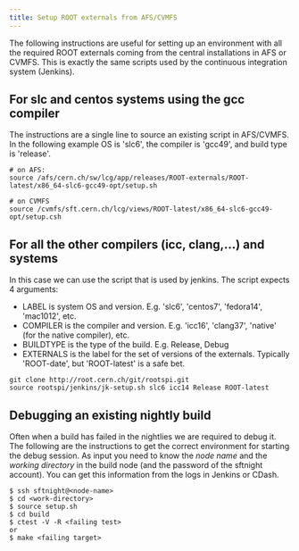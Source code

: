 ```yaml
---
title: Setup ROOT externals from AFS/CVMFS
---
```


The following instructions are useful for setting up an environment with all the
required ROOT externals coming from the central installations in AFS or CVMFS. This
is exactly the same scripts used by the continuous integration system (Jenkins).

## For slc and centos systems using the gcc compiler

The instructions are a single line to source an existing script in AFS/CVMFS. In
the following example OS is 'slc6', the compiler is 'gcc49', and build type is 'release'.

```
# on AFS:
source /afs/cern.ch/sw/lcg/app/releases/ROOT-externals/ROOT-latest/x86_64-slc6-gcc49-opt/setup.sh

# on CVMFS
source /cvmfs/sft.cern.ch/lcg/views/ROOT-latest/x86_64-slc6-gcc49-opt/setup.csh
```

## For all the other compilers (icc, clang,...) and systems

In this case we can use the script that is used by jenkins. The script expects 4 arguments:
 - LABEL is system OS and version. E.g. 'slc6', 'centos7', 'fedora14', 'mac1012', etc.
 - COMPILER is the compiler and version. E.g. 'icc16', 'clang37', 'native' (for the native compiler), etc.
 - BUILDTYPE is the type of the build. E.g. Release, Debug
 - EXTERNALS is the label for the set of versions of the externals. Typically 'ROOT-date', but 'ROOT-latest' is a safe bet.

```
git clone http://root.cern.ch/git/rootspi.git
source rootspi/jenkins/jk-setup.sh slc6 icc14 Release ROOT-latest
```

## Debugging an existing nightly build

Often when a build has failed in the nightlies we are required to debug it. The
following are the instructions to get the correct environment for starting the debug
session. As input you need to know the *node name* and the *working directory* in the
build node (and the password of the sftnight account). You can get this information
from the logs in Jenkins or CDash.

```
$ ssh sftnight@<node-name>
$ cd <work-directory>
$ source setup.sh
$ cd build
$ ctest -V -R <failing test>
or
$ make <failing target>
```
